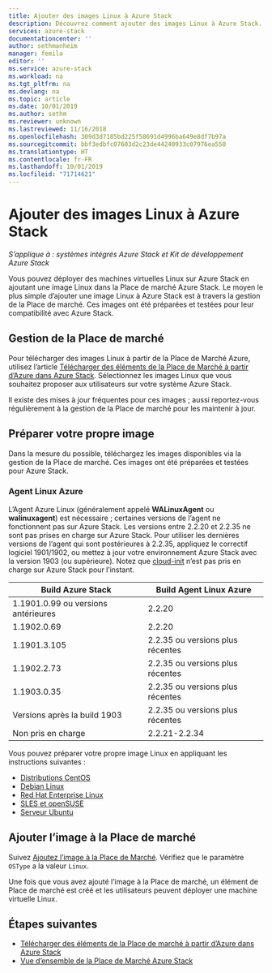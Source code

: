 ```yaml
---
title: Ajouter des images Linux à Azure Stack
description: Découvrez comment ajouter des images Linux à Azure Stack.
services: azure-stack
documentationcenter: ''
author: sethmanheim
manager: femila
editor: ''
ms.service: azure-stack
ms.workload: na
ms.tgt_pltfrm: na
ms.devlang: na
ms.topic: article
ms.date: 10/01/2019
ms.author: sethm
ms.reviewer: unknown
ms.lastreviewed: 11/16/2018
ms.openlocfilehash: 309d3d7185bd225f58691d4996ba649e8df7b97a
ms.sourcegitcommit: bbf3edbfc07603d2c23de44240933c07976ea550
ms.translationtype: HT
ms.contentlocale: fr-FR
ms.lasthandoff: 10/01/2019
ms.locfileid: "71714621"
---
```

# <a name="add-linux-images-to-azure-stack"></a>Ajouter des images Linux à Azure Stack

*S’applique à : systèmes intégrés Azure Stack et Kit de développement Azure Stack*

Vous pouvez déployer des machines virtuelles Linux sur Azure Stack en ajoutant une image Linux dans la Place de marché Azure Stack. Le moyen le plus simple d’ajouter une image Linux à Azure Stack est à travers la gestion de la Place de marché. Ces images ont été préparées et testées pour leur compatibilité avec Azure Stack.

## <a name="marketplace-management"></a>Gestion de la Place de marché

Pour télécharger des images Linux à partir de la Place de Marché Azure, utilisez l’article [Télécharger des éléments de la Place de Marché à partir d’Azure dans Azure Stack](azure-stack-download-azure-marketplace-item.md). Sélectionnez les images Linux que vous souhaitez proposer aux utilisateurs sur votre système Azure Stack.

Il existe des mises à jour fréquentes pour ces images ; aussi reportez-vous régulièrement à la gestion de la Place de marché pour les maintenir à jour.

## <a name="prepare-your-own-image"></a>Préparer votre propre image

Dans la mesure du possible, téléchargez les images disponibles via la gestion de la Place de marché. Ces images ont été préparées et testées pour Azure Stack.

### <a name="azure-linux-agent"></a>Agent Linux Azure

L’Agent Azure Linux (généralement appelé **WALinuxAgent** ou **walinuxagent**) est nécessaire ; certaines versions de l’agent ne fonctionnent pas sur Azure Stack. Les versions entre 2.2.20 et 2.2.35 ne sont pas prises en charge sur Azure Stack. Pour utiliser les dernières versions de l’agent qui sont postérieures à 2.2.35, appliquez le correctif logiciel 1901/1902, ou mettez à jour votre environnement Azure Stack avec la version 1903 (ou supérieure). Notez que [cloud-init](https://cloud-init.io/) n’est pas pris en charge sur Azure Stack pour l’instant.

| Build Azure Stack | Build Agent Linux Azure |
| ------------- | ------------- |
| 1.1901.0.99 ou versions antérieures | 2.2.20 |
| 1.1902.0.69  | 2.2.20  |
|  1.1901.3.105   | 2.2.35 ou versions plus récentes |
| 1.1902.2.73  | 2.2.35 ou versions plus récentes |
| 1.1903.0.35  | 2.2.35 ou versions plus récentes |
| Versions après la build 1903 | 2.2.35 ou versions plus récentes |
| Non pris en charge | 2.2.21-2.2.34 |

Vous pouvez préparer votre propre image Linux en appliquant les instructions suivantes :

* [Distributions CentOS](/azure/virtual-machines/linux/create-upload-centos?toc=%2fazure%2fvirtual-machines%2flinux%2ftoc.json)
* [Debian Linux](/azure/virtual-machines/linux/debian-create-upload-vhd?toc=%2fazure%2fvirtual-machines%2flinux%2ftoc.json)
* [Red Hat Enterprise Linux](azure-stack-redhat-create-upload-vhd.md)
* [SLES et openSUSE](/azure/virtual-machines/linux/suse-create-upload-vhd?toc=%2fazure%2fvirtual-machines%2flinux%2ftoc.json)
* [Serveur Ubuntu](/azure/virtual-machines/linux/create-upload-ubuntu?toc=%2fazure%2fvirtual-machines%2flinux%2ftoc.json)

## <a name="add-your-image-to-the-marketplace"></a>Ajouter l’image à la Place de marché

Suivez [Ajoutez l’image à la Place de Marché](azure-stack-add-vm-image.md). Vérifiez que le paramètre `OSType` a la valeur `Linux`.

Une fois que vous avez ajouté l’image à la Place de marché, un élément de Place de marché est créé et les utilisateurs peuvent déployer une machine virtuelle Linux.

## <a name="next-steps"></a>Étapes suivantes

* [Télécharger des éléments de la Place de marché à partir d’Azure dans Azure Stack](azure-stack-download-azure-marketplace-item.md)
* [Vue d’ensemble de la Place de Marché Azure Stack](azure-stack-marketplace.md)

